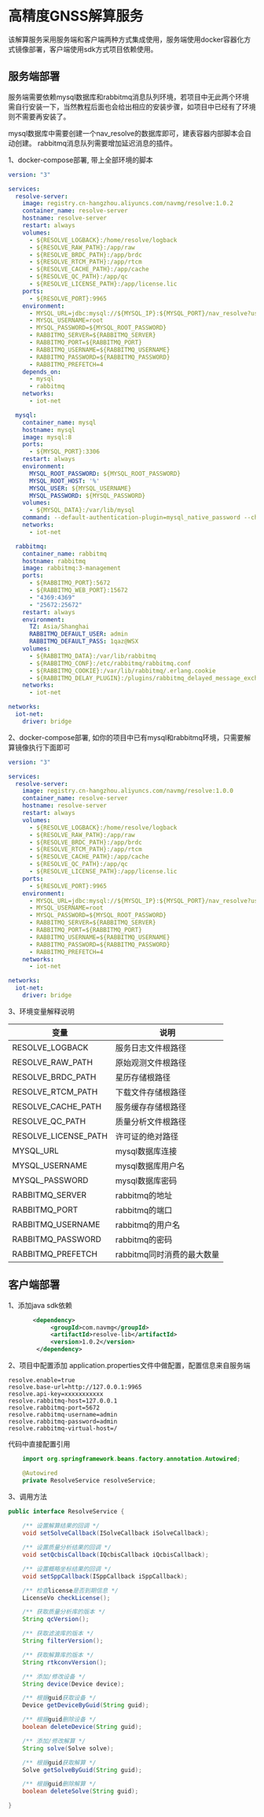 # 高精度GNSS解算服务

该解算服务采用服务端和客户端两种方式集成使用，服务端使用docker容器化方式镜像部署，客户端使用sdk方式项目依赖使用。

## 服务端部署

服务端需要依赖mysql数据库和rabbitmq消息队列环境，若项目中无此两个环境需自行安装一下，当然教程后面也会给出相应的安装步骤，如项目中已经有了环境则不需要再安装了。

mysql数据库中需要创建一个nav_resolve的数据库即可，建表容器内部脚本会自动创建。
rabbitmq消息队列需要增加延迟消息的插件。

1、docker-compose部署, 带上全部环境的脚本
```yaml
version: "3"

services:
  resolve-server:
    image: registry.cn-hangzhou.aliyuncs.com/navmg/resolve:1.0.2
    container_name: resolve-server
    hostname: resolve-server
    restart: always
    volumes:
      - ${RESOLVE_LOGBACK}:/home/resolve/logback
      - ${RESOLVE_RAW_PATH}:/app/raw
      - ${RESOLVE_BRDC_PATH}:/app/brdc
      - ${RESOLVE_RTCM_PATH}:/app/rtcm
      - ${RESOLVE_CACHE_PATH}:/app/cache
      - ${RESOLVE_QC_PATH}:/app/qc
      - ${RESOLVE_LICENSE_PATH}:/app/license.lic
    ports:
      - ${RESOLVE_PORT}:9965
    environment:
      - MYSQL_URL=jdbc:mysql://${MYSQL_IP}:${MYSQL_PORT}/nav_resolve?useSSL=false&characterEncoding=utf-8&useTimezone=true&serverTimezone=GMT%2B8&allowPublicKeyRetrieval=true
      - MYSQL_USERNAME=root
      - MYSQL_PASSWORD=${MYSQL_ROOT_PASSWORD}
      - RABBITMQ_SERVER=${RABBITMQ_SERVER}
      - RABBITMQ_PORT=${RABBITMQ_PORT}
      - RABBITMQ_USERNAME=${RABBITMQ_USERNAME}
      - RABBITMQ_PASSWORD=${RABBITMQ_PASSWORD}
      - RABBITMQ_PREFETCH=4
    depends_on:
      - mysql
      - rabbitmq
    networks:
      - iot-net

  mysql:
    container_name: mysql
    hostname: mysql
    image: mysql:8
    ports:
      - ${MYSQL_PORT}:3306
    restart: always
    environment:
      MYSQL_ROOT_PASSWORD: ${MYSQL_ROOT_PASSWORD}
      MYSQL_ROOT_HOST: '%'
      MYSQL_USER: ${MYSQL_USERNAME}
      MYSQL_PASSWORD: ${MYSQL_PASSWORD}
    volumes:
      - ${MYSQL_DATA}:/var/lib/mysql
    command: --default-authentication-plugin=mysql_native_password --character-set-server=utf8mb4 --collation-server=utf8mb4_general_ci --default-time-zone='+8:00' --max_connections=1000 --innodb_lock_wait_timeout=500
    networks:
      - iot-net

  rabbitmq:
    container_name: rabbitmq
    hostname: rabbitmq
    image: rabbitmq:3-management
    ports:
      - ${RABBITMQ_PORT}:5672
      - ${RABBITMQ_WEB_PORT}:15672
      - "4369:4369"
      - "25672:25672"
    restart: always
    environment:
      TZ: Asia/Shanghai
      RABBITMQ_DEFAULT_USER: admin
      RABBITMQ_DEFAULT_PASS: 1qaz@WSX
    volumes:
      - ${RABBITMQ_DATA}:/var/lib/rabbitmq
      - ${RABBITMQ_CONF}:/etc/rabbitmq/rabbitmq.conf
      - ${RABBITMQ_COOKIE}:/var/lib/rabbitmq/.erlang.cookie
      - ${RABBITMQ_DELAY_PLUGIN}:/plugins/rabbitmq_delayed_message_exchange-3.11.1.ez
    networks:
      - iot-net

networks:
  iot-net:
    driver: bridge
```

2、docker-compose部署, 如你的项目中已有mysql和rabbitmq环境，只需要解算镜像执行下面即可
```yaml
version: "3"

services:
  resolve-server:
    image: registry.cn-hangzhou.aliyuncs.com/navmg/resolve:1.0.0
    container_name: resolve-server
    hostname: resolve-server
    restart: always
    volumes:
      - ${RESOLVE_LOGBACK}:/home/resolve/logback
      - ${RESOLVE_RAW_PATH}:/app/raw
      - ${RESOLVE_BRDC_PATH}:/app/brdc
      - ${RESOLVE_RTCM_PATH}:/app/rtcm
      - ${RESOLVE_CACHE_PATH}:/app/cache
      - ${RESOLVE_QC_PATH}:/app/qc
      - ${RESOLVE_LICENSE_PATH}:/app/license.lic
    ports:
      - ${RESOLVE_PORT}:9965
    environment:
      - MYSQL_URL=jdbc:mysql://${MYSQL_IP}:${MYSQL_PORT}/nav_resolve?useSSL=false&characterEncoding=utf-8&useTimezone=true&serverTimezone=GMT%2B8&allowPublicKeyRetrieval=true
      - MYSQL_USERNAME=root
      - MYSQL_PASSWORD=${MYSQL_ROOT_PASSWORD}
      - RABBITMQ_SERVER=${RABBITMQ_SERVER}
      - RABBITMQ_PORT=${RABBITMQ_PORT}
      - RABBITMQ_USERNAME=${RABBITMQ_USERNAME}
      - RABBITMQ_PASSWORD=${RABBITMQ_PASSWORD}
      - RABBITMQ_PREFETCH=4
    networks:
      - iot-net

networks:
  iot-net:
    driver: bridge
```

3、环境变量解释说明

| **变量**  | **说明**            |
|---------|-------------------|
| RESOLVE_LOGBACK    | 服务日志文件根路径         |
| RESOLVE_RAW_PATH | 原始观测文件根路径         |
| RESOLVE_BRDC_PATH | 星历存储根路径           |
| RESOLVE_RTCM_PATH | 下载文件存储根路径         |
| RESOLVE_CACHE_PATH | 服务缓存存储根路径         |
| RESOLVE_QC_PATH | 质量分析文件根路径         |
| RESOLVE_LICENSE_PATH | 许可证的绝对路径          |
| MYSQL_URL | mysql数据库连接        |
| MYSQL_USERNAME | mysql数据库用户名       |
| MYSQL_PASSWORD | mysql数据库密码        |
| RABBITMQ_SERVER | rabbitmq的地址       |
| RABBITMQ_PORT | rabbitmq的端口       |
| RABBITMQ_USERNAME | rabbitmq的用户名      |
| RABBITMQ_PASSWORD | rabbitmq的密码       |
| RABBITMQ_PREFETCH | rabbitmq同时消费的最大数量 |

## 客户端部署

1、添加java sdk依赖
```xml
       <dependency>
            <groupId>com.navmg</groupId>
            <artifactId>resolve-lib</artifactId>
            <version>1.0.2</version>
        </dependency>
```

2、项目中配置添加
application.properties文件中做配置，配置信息来自服务端
```properties
resolve.enable=true
resolve.base-url=http://127.0.0.1:9965
resolve.api-key=xxxxxxxxxxx
resolve.rabbitmq-host=127.0.0.1
resolve.rabbitmq-port=5672
resolve.rabbitmq-username=admin
resolve.rabbitmq-password=admin
resolve.rabbitmq-virtual-host=/
```

代码中直接配置引用
```java
    import org.springframework.beans.factory.annotation.Autowired;

    @Autowired
    private ResolveService resolveService;

```

3、调用方法
```java
public interface ResolveService {
    
    /** 设置解算结果的回调 */
    void setSolveCallback(ISolveCallback iSolveCallback);

    /** 设置质量分析结果的回调 */
    void setQcbisCallback(IQcbisCallback iQcbisCallback);

    /** 设置概略坐标结果的回调 */
    void setSppCallback(ISppCallback iSppCallback);

    /** 检查license是否到期信息 */
    LicenseVo checkLicense();

    /** 获取质量分析库的版本 */
    String qcVersion();

    /** 获取滤波库的版本 */
    String filterVersion();

    /** 获取解算库的版本 */
    String rtkconvVersion();

    /** 添加/修改设备 */
    String device(Device device);

    /** 根据guid获取设备 */
    Device getDeviceByGuid(String guid);

    /** 根据guid删除设备 */
    boolean deleteDevice(String guid);

    /** 添加/修改解算 */
    String solve(Solve solve);

    /** 根据guid获取解算 */
    Solve getSolveByGuid(String guid);

    /** 根据guid删除解算 */
    boolean deleteSolve(String guid);

}

```
